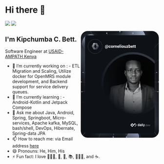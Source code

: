 # Hi there 👋

[![](https://img.shields.io/badge/LinkedIn-0077B5?style=for-the-badge&logo=linkedin&logoColor=white)](https://www.linkedin.com/in/kipchumba-c-bett-bb2906114/)
[![](https://img.shields.io/badge/Twitter-1DA1F2?style=for-the-badge&logo=twitter&logoColor=white)](https://twitter.com/corneliouzB)

<div align="left">
  <a href="https://api.daily.dev/get?r=corneliouzbett" target="_blank">
    <img
      width="256"
      align="right"
      src="https://github.com/corneliouzbett/corneliouzbett/blob/main/devcard.svg"
    />
  </a>
</div>

## I'm Kipchumba C. Bett.
Software Engineer at [USAID-AMPATH Kenya](https://www.ampathkenya.org)

- 🔭 I’m currently working on : - ETL Migration and Scaling, Utilize docker for OpenMRS module development, and Backend support for service delivery queues.
- 🌱 I’m currently learning : - Android-Kotlin and Jetpack Compose
- 💬 Ask me about Java, Android, Spring, Springboot, Micro-services, Apache kafka, MySQL, bash/shell, DevOps, Hibernate, Spring-data JPA
- 📫 How to reach me: via Email address [here](kipchubett@gmail.com)
- 😄 Pronouns: He, Him, His
- ⚡ Fun fact: I love 🏊🏼‍♂️, 🎵, 🎸, 📚, 🚣🏽‍♂️, and ☕️.

